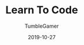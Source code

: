 ---
title: 'Learn To Code'
date: 2019-10-27
author:
  - TumbleGamer
broken: true
buttons:
  - name: Link
    href: https://boxcrittersmods.github.io/learntocode
  - type: 1
    name: Source
    href: https://github.com/boxcritters/learntocode
---